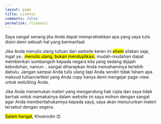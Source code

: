 ```yaml
---
layout: page
title: Lisensi
comments: false
permalink: /lisensi/
---
```


Saya sangat senang jika Anda dapat mempraktekkan apa yang saya tulis disini demi sebuah hal yang bermanfaat. 

Jika Anda menulis ulang tulisan dari website keren ini <mark><em>ehem</em></mark> silakan saja, ingat ya.. <mark>menulis ulang, bukan menduplikasi</mark>, mudah-mudahan dapat memberikan sumbangsih kepada negara kita yang sedang dijajah kebodohan, namun... sangat diharapkan Anda memahaminya terlebih dahulu. Jangan sampai Anda tulis ulang tapi Anda sendiri tidak faham apa maksud tulisan/artikel yang Anda _copy_ hanya demi mengejar page-view untuk web/blog Anda.

Jika Anda menemukan materi yang mengandung hak cipta dan saya tidak berhak untuk mamakainya dalam website ini saya mohon dengan sangat agar Anda memberitahukannya kepada saya, saya akan menurunkan materi tersebut dengan segera.

<mark>Salam hangat</mark>, Khoerodin :blush: